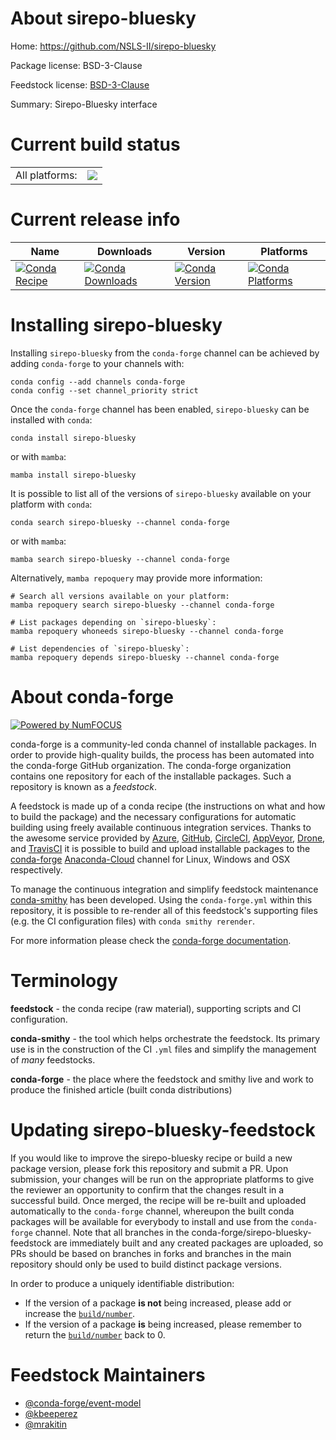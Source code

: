 About sirepo-bluesky
====================

Home: https://github.com/NSLS-II/sirepo-bluesky

Package license: BSD-3-Clause

Feedstock license: [BSD-3-Clause](https://github.com/conda-forge/sirepo-bluesky-feedstock/blob/main/LICENSE.txt)

Summary: Sirepo-Bluesky interface

Current build status
====================


<table><tr><td>All platforms:</td>
    <td>
      <a href="https://dev.azure.com/conda-forge/feedstock-builds/_build/latest?definitionId=13489&branchName=main">
        <img src="https://dev.azure.com/conda-forge/feedstock-builds/_apis/build/status/sirepo-bluesky-feedstock?branchName=main">
      </a>
    </td>
  </tr>
</table>

Current release info
====================

| Name | Downloads | Version | Platforms |
| --- | --- | --- | --- |
| [![Conda Recipe](https://img.shields.io/badge/recipe-sirepo--bluesky-green.svg)](https://anaconda.org/conda-forge/sirepo-bluesky) | [![Conda Downloads](https://img.shields.io/conda/dn/conda-forge/sirepo-bluesky.svg)](https://anaconda.org/conda-forge/sirepo-bluesky) | [![Conda Version](https://img.shields.io/conda/vn/conda-forge/sirepo-bluesky.svg)](https://anaconda.org/conda-forge/sirepo-bluesky) | [![Conda Platforms](https://img.shields.io/conda/pn/conda-forge/sirepo-bluesky.svg)](https://anaconda.org/conda-forge/sirepo-bluesky) |

Installing sirepo-bluesky
=========================

Installing `sirepo-bluesky` from the `conda-forge` channel can be achieved by adding `conda-forge` to your channels with:

```
conda config --add channels conda-forge
conda config --set channel_priority strict
```

Once the `conda-forge` channel has been enabled, `sirepo-bluesky` can be installed with `conda`:

```
conda install sirepo-bluesky
```

or with `mamba`:

```
mamba install sirepo-bluesky
```

It is possible to list all of the versions of `sirepo-bluesky` available on your platform with `conda`:

```
conda search sirepo-bluesky --channel conda-forge
```

or with `mamba`:

```
mamba search sirepo-bluesky --channel conda-forge
```

Alternatively, `mamba repoquery` may provide more information:

```
# Search all versions available on your platform:
mamba repoquery search sirepo-bluesky --channel conda-forge

# List packages depending on `sirepo-bluesky`:
mamba repoquery whoneeds sirepo-bluesky --channel conda-forge

# List dependencies of `sirepo-bluesky`:
mamba repoquery depends sirepo-bluesky --channel conda-forge
```


About conda-forge
=================

[![Powered by
NumFOCUS](https://img.shields.io/badge/powered%20by-NumFOCUS-orange.svg?style=flat&colorA=E1523D&colorB=007D8A)](https://numfocus.org)

conda-forge is a community-led conda channel of installable packages.
In order to provide high-quality builds, the process has been automated into the
conda-forge GitHub organization. The conda-forge organization contains one repository
for each of the installable packages. Such a repository is known as a *feedstock*.

A feedstock is made up of a conda recipe (the instructions on what and how to build
the package) and the necessary configurations for automatic building using freely
available continuous integration services. Thanks to the awesome service provided by
[Azure](https://azure.microsoft.com/en-us/services/devops/), [GitHub](https://github.com/),
[CircleCI](https://circleci.com/), [AppVeyor](https://www.appveyor.com/),
[Drone](https://cloud.drone.io/welcome), and [TravisCI](https://travis-ci.com/)
it is possible to build and upload installable packages to the
[conda-forge](https://anaconda.org/conda-forge) [Anaconda-Cloud](https://anaconda.org/)
channel for Linux, Windows and OSX respectively.

To manage the continuous integration and simplify feedstock maintenance
[conda-smithy](https://github.com/conda-forge/conda-smithy) has been developed.
Using the ``conda-forge.yml`` within this repository, it is possible to re-render all of
this feedstock's supporting files (e.g. the CI configuration files) with ``conda smithy rerender``.

For more information please check the [conda-forge documentation](https://conda-forge.org/docs/).

Terminology
===========

**feedstock** - the conda recipe (raw material), supporting scripts and CI configuration.

**conda-smithy** - the tool which helps orchestrate the feedstock.
                   Its primary use is in the construction of the CI ``.yml`` files
                   and simplify the management of *many* feedstocks.

**conda-forge** - the place where the feedstock and smithy live and work to
                  produce the finished article (built conda distributions)


Updating sirepo-bluesky-feedstock
=================================

If you would like to improve the sirepo-bluesky recipe or build a new
package version, please fork this repository and submit a PR. Upon submission,
your changes will be run on the appropriate platforms to give the reviewer an
opportunity to confirm that the changes result in a successful build. Once
merged, the recipe will be re-built and uploaded automatically to the
`conda-forge` channel, whereupon the built conda packages will be available for
everybody to install and use from the `conda-forge` channel.
Note that all branches in the conda-forge/sirepo-bluesky-feedstock are
immediately built and any created packages are uploaded, so PRs should be based
on branches in forks and branches in the main repository should only be used to
build distinct package versions.

In order to produce a uniquely identifiable distribution:
 * If the version of a package **is not** being increased, please add or increase
   the [``build/number``](https://docs.conda.io/projects/conda-build/en/latest/resources/define-metadata.html#build-number-and-string).
 * If the version of a package **is** being increased, please remember to return
   the [``build/number``](https://docs.conda.io/projects/conda-build/en/latest/resources/define-metadata.html#build-number-and-string)
   back to 0.

Feedstock Maintainers
=====================

* [@conda-forge/event-model](https://github.com/conda-forge/event-model/)
* [@kbeeperez](https://github.com/kbeeperez/)
* [@mrakitin](https://github.com/mrakitin/)

